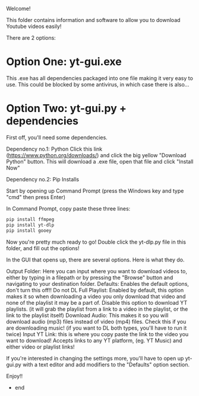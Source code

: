 Welcome!

This folder contains information and software to allow you to download Youtube videos easily!




There are 2 options:

# Option One: yt-gui.exe

This .exe has all dependencies packaged into one file making it very easy to use. This could be blocked by some antivirus, in which case there is also...

# Option Two: yt-gui.py + dependencies

First off, you'll need some dependencies.

Dependency no.1: Python
Click this link (https://www.python.org/downloads/) and click the big yellow "Download Python" button. This will download a .exe file, open that file and click "Install Now"

Dependency no.2: Pip Installs

Start by opening up Command Prompt (press the Windows key and type "cmd" then press Enter)

In Command Prompt, copy paste these three lines:
```bash
pip install ffmpeg
pip install yt-dlp
pip install gooey
```
Now you're pretty much ready to go! Double click the yt-dlp.py file in this folder, and fill out the options!

In the GUI that opens up, there are several options. Here is what they do.

Output Folder: Here you can input where you want to download videos to, either by typing in a filepath or by pressing the "Browse" button and navigating to your destination folder.
Defaults: Enables the default options, don't turn this off!!
Do not DL Full Playlist: Enabled by default, this option makes it so when downloading a video you only download that video and none of the playlist it may be a part of. Disable this option to download YT playlists. (it will grab the playlist from a link to a video in the playlist, or the link to the playlist itself)
Download Audio: This makes it so you will download audio (mp3) files instead of video (mp4) files. Check this if you are downloading music! (if you want to DL both types, you'll have to run it twice)
Input YT Link: this is where you copy paste the link to the video you want to download! Accepts links to any YT platform, (eg. YT Music) and either video or playlist links!

If you're interested in changing the settings more, you'll have to open up yt-gui.py with a text editor and add modifiers to the "Defaults" option section.

Enjoy!!
- end
